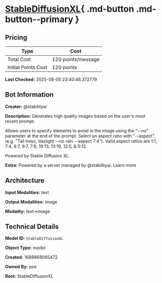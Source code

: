 # [StableDiffusionXL](https://poe.com/StableDiffusionXL){ .md-button .md-button--primary }

## Pricing

| Type | Cost |
|------|------|
| Total Cost | 120 points/message |
| Initial Points Cost | 120 points |

**Last Checked:** 2025-08-05 23:40:46.372779


## Bot Information

**Creator:** @stabilityai

**Description:** Generates high quality images based on the user's most recent prompt. 

Allows users to specify elements to avoid in the image using the "--no" parameter at the end of the prompt. Select an aspect ratio with "--aspect". (e.g. "Tall trees, daylight --no rain --aspect 7:4"). Valid aspect ratios are 1:1, 7:4, 4:7, 9:7, 7:9, 19:13, 13:19, 12:5, & 5:12. 

Powered by Stable Diffusion XL.

**Extra:** Powered by a server managed by @stabilityai. Learn more


## Architecture

**Input Modalities:** text

**Output Modalities:** image

**Modality:** text->image


## Technical Details

**Model ID:** `StableDiffusionXL`

**Object Type:** model

**Created:** 1688868065472

**Owned By:** poe

**Root:** StableDiffusionXL
